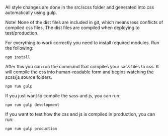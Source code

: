 All style changes are done in the src/scss folder and generated into css automatically using gulp.

Note!
None of the dist files are included in git, which means less conflicts of compiled css files.
The dist files are compiled when deploying to test/production.

For everything to work correctly you need to install required modules. Run the following:

    npm install

After this you can run the command that compiles your sass files to css. It will compile the css into human-readable form and begins watching the scss/js source folders.

    npm run gulp

If you just want to compile the sass and js, you can run:

    npm run gulp development

If you want to test how the css and js is compiled in production, you can run:

    npm run gulp production
